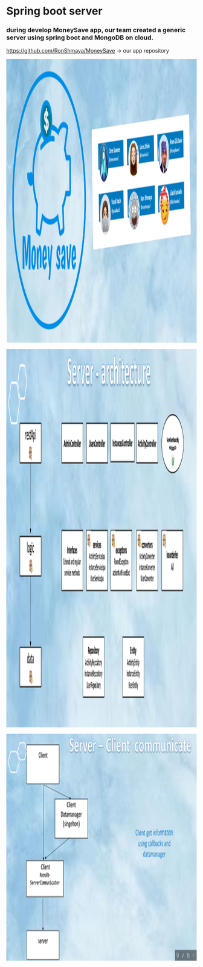 # Spring boot server 
### during develop MoneySave app, our team created a generic server using spring boot and MongoDB on cloud.
https://github.com/RonShmaya/MoneySave -> our app repository
</br>
<p align="center"><img src="https://github.com/RonShmaya/Spring_Boot_Server/blob/main/main/%E2%80%8F%E2%80%8Fmoney_save.PNG" height="750" width="1000"></p>

<p align="center"><img src="arc.png" height="1000" width="1000"></p>

<p align="center"><img src="arc2.png" height="600" width="700"></p>


